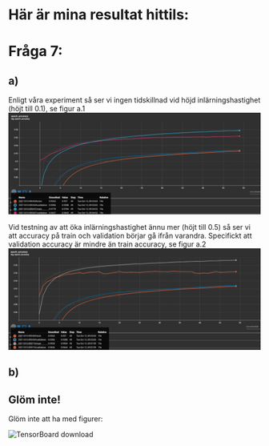 # Här är mina resultat hittils:

# Fråga 7:

## a)
Enligt våra experiment så ser vi ingen tidskillnad vid höjd inlärningshastighet (höjt till 0.1), se figur a.1
![a.1](fig/7.1.png "Höjd inlärninghastighet till 0.10")

Vid testning av att öka inlärningshastighet ännu mer (höjt till 0.5) så ser vi att accuracy på train och validation börjar gå ifrån varandra.
Specifickt att validation accuracy är mindre än train accuracy, se figur a.2
![a.1](fig/7.2.png "Höjd inlärninghastighet till 0.50")

## b)

## Glöm inte!

Glöm inte att ha med figurer:

![TensorBoard download](fig/TensorBoardDownload.png "Glöm inte att kryssa i 'Show data download links' så att ni kan ladda ner era filer.")
